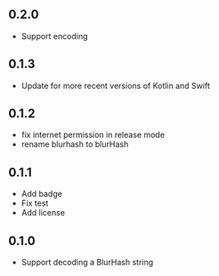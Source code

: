 ## 0.2.0

* Support encoding

## 0.1.3

* Update for more recent versions of Kotlin and Swift

## 0.1.2

* fix internet permission in release mode
* rename blurhash to blurHash

## 0.1.1

* Add badge
* Fix test
* Add license

## 0.1.0

* Support decoding a BlurHash string
